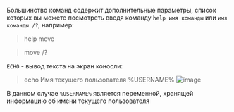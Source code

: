 Большинство команд содержит дополнительные параметры, список которых вы можете посмотреть введя команду `help имя команды` или `имя команды /?`, например:
> help move

> move /?

`ECHO` - вывод текста на экран коносли:
  > echo Имя текущего пользователя %USERNAME%
 ![image](https://user-images.githubusercontent.com/89955391/131786591-6dfaede8-c5e1-4ca7-bf4e-934894f35be4.png)

В данном случае `%USERNAME%` является переменной, хранящей информацию об имени текущего пользователя
